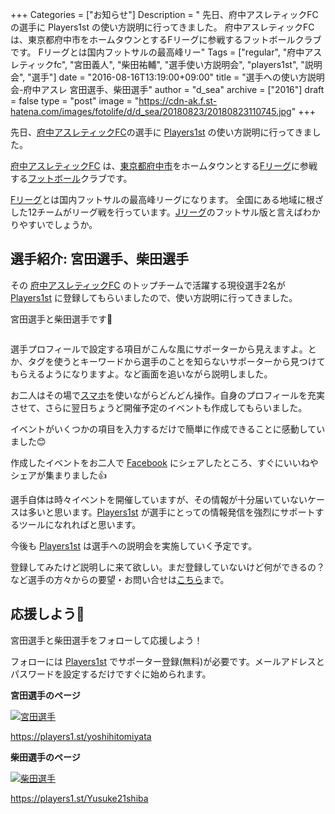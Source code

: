 +++
Categories = ["お知らせ"]
Description = " 先日、府中アスレティックFCの選手に Players1st の使い方説明に行ってきました。  府中アスレティックFC は、東京都府中市をホームタウンとするFリーグに参戦するフットボールクラブです。  Fリーグとは国内フットサルの最高峰リー"
Tags = ["regular", "府中アスレティックfc", "宮田義人", "柴田祐輔", "選手使い方説明会", "players1st", "説明会", "選手"]
date = "2016-08-16T13:19:00+09:00"
title = "選手への使い方説明会-府中アスレ 宮田選手、柴田選手"
author = "d_sea"
archive = ["2016"]
draft = false
type = "post"
image = "https://cdn-ak.f.st-hatena.com/images/fotolife/d/d_sea/20180823/20180823110745.jpg"
+++

<body>
<p>先日、<a href="http://www.fuchu-athletic.com/" target="_blank">府中アスレティックFC</a>の選手に <a href="https://players1.st/" target="_blank">Players1st</a> の使い方説明に行ってきました。</p>


<p><a href="http://www.fuchu-athletic.com/" target="_blank">府中アスレティックFC</a> は、<a class="keyword" href="http://d.hatena.ne.jp/keyword/%C5%EC%B5%FE%C5%D4%C9%DC%C3%E6%BB%D4">東京都府中市</a>をホームタウンとする<a href="http://www.fleague.jp/" target="_blank">Fリーグ</a>に参戦する<a class="keyword" href="http://d.hatena.ne.jp/keyword/%A5%D5%A5%C3%A5%C8%A5%DC%A1%BC%A5%EB">フットボール</a>クラブです。</p>


<p><a href="http://www.fleague.jp/" target="_blank">Fリーグ</a>とは国内フットサルの最高峰リーグになります。
全国にある地域に根ざした12チームがリーグ戦を行っています。<a class="keyword" href="http://d.hatena.ne.jp/keyword/J%A5%EA%A1%BC%A5%B0">Jリーグ</a>のフットサル版と言えばわかりやすいでしょうか。</p>


<h2>選手紹介: 宮田選手、柴田選手</h2>


<p>その <a href="http://www.fuchu-athletic.com/" target="_blank">府中アスレティックFC</a> のトップチームで活躍する現役選手2名が <a href="https://players1.st/" target="_blank">Players1st</a> に登録してもらいましたので、使い方説明に行ってきました。</p>


<p>宮田選手と柴田選手です👏
</p>


<p><img alt="" src="https://cdn-ak.f.st-hatena.com/images/fotolife/d/d_sea/20180823/20180823110745.jpg"></p>
<p>選手プロフィールで設定する項目がこんな風にサポーターから見えますよ。とか、タグを使うとキーワードから選手のことを知らないサポーターから見つけてもらえるようになりますよ。など画面を追いながら説明しました。</p>
<p>お二人はその場で<a class="keyword" href="http://d.hatena.ne.jp/keyword/%A5%B9%A5%DE%A5%DB">スマホ</a>を使いながらどんどん操作。自身のプロフィールを充実させて、さらに翌日ちょうど開催予定のイベントも作成してもらいました。</p>
<p>イベントがいくつかの項目を入力するだけで簡単に作成できることに感動していました😊</p>
<p>作成したイベントをお二人で <a class="keyword" href="http://d.hatena.ne.jp/keyword/Facebook">Facebook</a> にシェアしたところ、すぐにいいねやシェアが集まりました👍</p>
<p>選手自体は時々イベントを開催していますが、その情報が十分届いていないケースは多いと思います。<a href="https://players1.st/" target="_blank">Players1st</a> が選手にとっての情報発信を強烈にサポートするツールになれればと思います。</p>
<p>今後も <a href="https://players1.st/" target="_blank">Players1st</a> は選手への説明会を実施していく予定です。</p>
<p>登録してみたけど説明しに来て欲しい。まだ登録していないけど何ができるの？など選手の方々からの要望・お問い合せは<a href="mailto:contact@players1.st" target="_blank">こちら</a>まで。</p>
<h2>応援しよう📣</h2>
<p>宮田選手と柴田選手をフォローして応援しよう！</p>
<p>フォローには <a href="https://players1.st/" target="_blank">Players1st</a> でサポーター登録(無料)が必要です。メールアドレスとパスワードを設定するだけですぐに始められます。</p>
<p><b>宮田選手のページ</b></p>
<a href="https://players1.st/yoshihitomiyata" target="_blank"><img alt="宮田選手" src="https://s3-ap-northeast-1.amazonaws.com/players1st/uploads/image/name/2/20160728165211.jpg"></a><p><a href="https://players1.st/yoshihitomiyata" target="_blank">https://players1.st/yoshihitomiyata</a></p>
<p><b>柴田選手のページ</b></p>
<a href="https://players1.st/Yusuke21shiba" target="_blank"><img alt="柴田選手" src="https://s3-ap-northeast-1.amazonaws.com/players1st/uploads/image/name/3/20160806103340.jpg"></a><p><a href="https://players1.st/Yusuke21shiba" target="_blank">https://players1.st/Yusuke21shiba</a></p>
</body>
